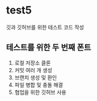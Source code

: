 # test5
깃과 깃허브를 위한 테스트 코드 작성
## 테스트를 위한 두 번째 폰트
1. 로컬 저장소 클론
2. 커밋 여러 개 생성
3. 브랜치 생성 및 환인
4. 파일 병합 및 충돌 해결
5. 협업을 위한 깃허브 사용

